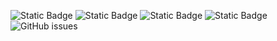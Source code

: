 ![Static Badge](https://img.shields.io/badge/blacklists-60-000000) ![Static Badge](https://img.shields.io/badge/blacklisted-2932538-cc0000) ![Static Badge](https://img.shields.io/badge/whitelisted-2242-00CC00) ![Static Badge](https://img.shields.io/badge/streaming_blacklist-28106-000000) ![GitHub issues](https://img.shields.io/github/issues/fabriziosalmi/blacklists)
